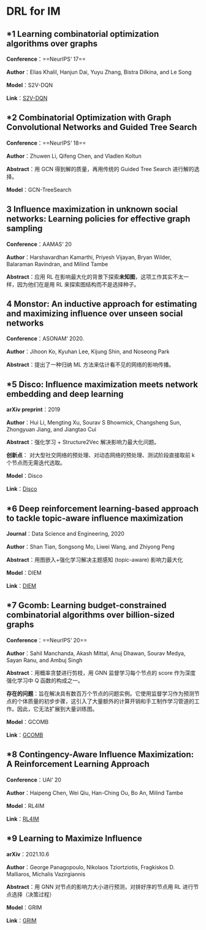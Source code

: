 # DRL for IM



## *1 Learning combinatorial optimization algorithms over graphs

**Conference**：==NeurIPS‘ 17==

**Author**：Elias Khalil, Hanjun Dai, Yuyu Zhang, Bistra Dilkina, and Le Song

**Model**：S2V-DQN

**Link**：[S2V-DQN](https://shiyingdan.top/subject/IMwithDRL/S2V-DQN/)



## *2 Combinatorial Optimization with Graph Convolutional Networks and Guided Tree Search

**Conference**：==NeurIPS‘ 18==

**Author**：Zhuwen Li, Qifeng Chen, and Vladlen Koltun

**Abstract**：用 GCN 得到解的质量，再用传统的 Guided Tree Search 进行解的选择。

**Model**：GCN-TreeSearch



## 3 Influence maximization in unknown social networks: Learning policies for effective graph sampling

**Conference**：AAMAS‘ 20

**Author**：Harshavardhan Kamarthi, Priyesh Vijayan, Bryan Wilder, Balaraman Ravindran, and Milind Tambe

**Abstract**：应用 RL 在影响最大化的背景下探索**未知图**，这项工作其实不太一样，因为他们在是用 RL 来探索图结构而不是选择种子。



## 4 Monstor: An inductive approach for estimating and maximizing influence over unseen social networks

**Conference**：ASONAM‘ 2020.

**Author**：Jihoon Ko, Kyuhan Lee, Kijung Shin, and Noseong Park

**Abstract**：提出了一种归纳 ML 方法来估计看不见的网络的影响传播。



## *5 Disco: Influence maximization meets network embedding and deep learning

**arXiv preprint**：2019

**Author**：Hui Li, Mengting Xu, Sourav S Bhowmick, Changsheng Sun, Zhongyuan Jiang, and Jiangtao Cui

**Abstract**：强化学习 + Structure2Vec 解决影响力最大化问题。

**创新点**： 对大型社交网络的预处理、对动态网络的预处理、测试阶段直接取前 k 个节点而无需迭代选取。

**Model**：Disco

**Link**：[Disco](https://shiyingdan.top/weekly-report/sept/DISCO/)



## *6 Deep reinforcement learning-based approach to tackle topic-aware influence maximization

**Journal**：Data Science and Engineering, 2020

**Author**：Shan Tian, Songsong Mo, Liwei Wang, and Zhiyong Peng

**Abstract**：用图嵌入+强化学习解决主题感知 (topic-aware) 影响力最大化

**Model**：DIEM

**Link**：[DIEM](https://shiyingdan.top/weekly-report/sept/DIEM/)



## *7 Gcomb: Learning budget-constrained combinatorial algorithms over billion-sized graphs

**Conference**：==NeurIPS‘ 20==

**Author**：Sahil Manchanda, Akash Mittal, Anuj Dhawan, Sourav Medya, Sayan Ranu, and Ambuj Singh

**Abstract**：用概率贪婪进行剪枝，用 GNN 监督学习每个节点的 score 作为深度强化学习中 Q 函数的构成之一。

**存在的问题**：旨在解决具有数百万个节点的问题实例。它使用监督学习作为预测节点的个体质量的初步步骤，这引入了大量额外的计算开销和手工制作学习管道的工作。因此，它无法扩展到大量训练图。

**Model**：GCOMB

**Link**：[GCOMB](https://shiyingdan.top/subject/IMwithDRL/GCOMB/)



## *8 Contingency-Aware Influence Maximization: A Reinforcement Learning Approach

**Conference**：UAI‘ 20

**Author**：Haipeng Chen, Wei Qiu, Han-Ching Ou, Bo An, Milind Tambe

**Model**：RL4IM

**Link**：[RL4IM](https://shiyingdan.top/subject/IMwithDRL/Contingency/)



## *9 Learning to Maximize Influence

**arXiv**：2021.10.6

**Author**：George Panagopoulo, Nikolaos Tziortziotis, Fragkiskos D. Malliaros, Michalis Vazirgiannis

**Abstract**：用 GNN 对节点的影响力大小进行预测，对排好序的节点用 RL 进行节点选择（决策过程）

**Model**：GRIM

**Link**：[GRIM](https://shiyingdan.top/weekly-report/nov/GLIE/)

